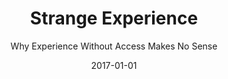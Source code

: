 ---
title: Strange Experience
subtitle: Why Experience Without Access Makes No Sense
date: 2017-01-01
category: Papers
resources:
  Draft: "Kernion - Strange Experience.pdf"
  Pacific APA Handout: "Kernion - Strange Experience - Pacific APA Handout.pdf"
description: "I introduce a challenge to the view that thinking about minds in a first-personal, how-it-feels way is cleanly separable from thinking about minds in a third-personal, how-it-works way. I focus on a set of thought experiments involving phenomenology without function, the ‘converse’ of widely-discussed zombie cases."
---